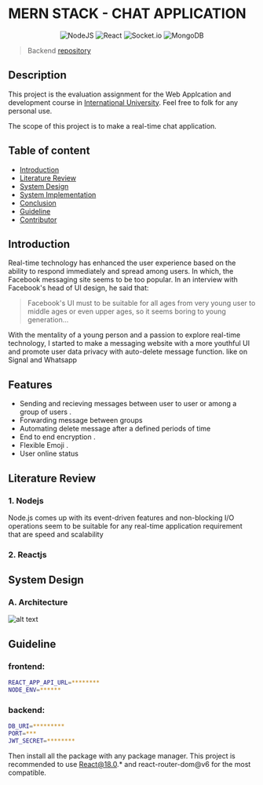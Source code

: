 # MERN STACK - CHAT APPLICATION

<div align="center">
 
![NodeJS](https://img.shields.io/badge/node.js-6DA55F?style=for-the-badge&logo=node.js&logoColor=white)
![React](https://img.shields.io/badge/react-%2320232a.svg?style=for-the-badge&logo=react&logoColor=%2361DAFB)
![Socket.io](https://img.shields.io/badge/Socket.io-black?style=for-the-badge&logo=socket.io&badgeColor=010101)
![MongoDB](https://img.shields.io/badge/MongoDB-%234ea94b.svg?style=for-the-badge&logo=mongodb&logoColor=white)

</div>


> Backend [repository](https://github.com/KhangNguyenIU/WAD---Chat-app-Api)
## Description

This project is the evaluation assignment for the Web Applcation and development course in [International University](https://hcmiu.edu.vn/). Feel free to folk for any personal use.

The scope of this project is to make a real-time chat application. 

## Table of content
- [Introduction](#introduction)
- [Literature Review](#literature-review)
- [System Design](#system-design)
- [System Implementation](#system-implementation)
- [Conclusion](#conclusion)
- [Guideline](#guideline)
- [Contributor](#contributor)
## Introduction
Real-time technology has enhanced the user experience based on the ability to respond immediately and spread among users. In which, the Facebook messaging site seems to be too popular. In an interview with Facebook's head of UI design, he said that:
> Facebook's UI must to be suitable for all ages from very young user to middle ages or even upper ages, so it seems boring to young generation... 

With the mentality of a young person and a passion to explore real-time technology, I started to make a messaging website with a more youthful UI and promote user data privacy with auto-delete message function. like on Signal and Whatsapp



## Features
- Sending and recieving messages between user to user or among a group of users .
- Forwarding message between groups
- Automating delete message after a defined periods of time
- End to end encryption .
- Flexible Emoji .
- User online status

## Literature Review
### 1. Nodejs 
Node.js comes up with its event-driven features and non-blocking I/O operations seem to be suitable for  any real-time application requirement that  are speed and scalability

### 2. Reactjs


## System Design

### A. Architecture
![alt text](https://res.cloudinary.com/katyperrycbt/image/upload/v1653570191/n0aat5n9niwjvyijniu4.png)


## Guideline

### frontend:
```bash
REACT_APP_API_URL=********
NODE_ENV=******
```

### backend:
```bash
DB_URI=*********
PORT=***
JWT_SECRET=********
```

Then install all the package with any package manager. 
This project is recommended to use React@18.0.* and react-router-dom@v6 for the most compatible.